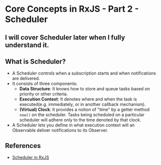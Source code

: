 # Core Concepts in RxJS - Part 2 - Scheduler

## I will cover Scheduler later when I fully understand it.

## What is Scheduler?

- A Scheduler controls when a subscription starts and when notifications are delivered.
- It consists of three components:
  - **Data Structure**: It knows how to store and queue tasks based on priority or other criteria.
  - **Execution Context**: It denotes where and when the task is executed(e.g. immediately, or in another callback mechanism).
  - **(Virtual) Clock**: It provides a notion of "time" by a getter method `now()` on the scheduler. Tasks being scheduled on a particular scheduler will adhere only to the time denoted by that clock.
- A Scheduler lets you define in what execution context will an Observable deliver notifications to its Observer.

## References

- [Scheduler in RxJS](http://reactivex.io/rxjs/manual/overview.html#scheduler)

